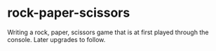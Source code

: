 # rock-paper-scissors
Writing a rock, paper, scissors game that is at first played through the console. Later upgrades to follow.
